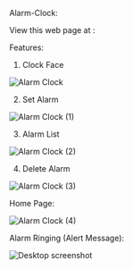 Alarm-Clock:

View this web page at : 

Features:
1.  Clock Face
  
 ![Alarm Clock](https://user-images.githubusercontent.com/25370148/237062574-a6d76542-0850-4c8a-965b-5966a5b79953.png)
 
2. Set Alarm
 
![Alarm Clock (1)](https://user-images.githubusercontent.com/25370148/237063513-0e92a15d-d4eb-4cbb-963b-ae891cccd8f0.png)

3.  Alarm List

![Alarm Clock (2)](https://github.com/erAashishpatel/AlarmClock/assets/25370148/755d7b09-8431-4393-8017-48181b02bf65)

4.  Delete Alarm
  
![Alarm Clock (3)](https://github.com/erAashishpatel/AlarmClock/assets/25370148/6143868d-6782-4d9b-b696-e5e7bc5fb8e4)

Home Page:

![Alarm Clock (4)](https://github.com/erAashishpatel/AlarmClock/assets/25370148/29498bcd-1bf3-4e0a-aa5a-e1dab9b1825a)

Alarm Ringing (Alert Message):

![Desktop screenshot](https://github.com/erAashishpatel/AlarmClock/assets/25370148/5f89c8f2-91a9-4402-8764-35e011820f9a)

